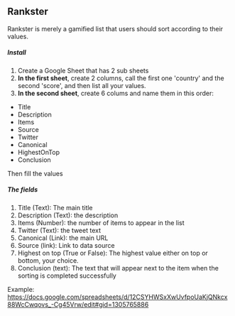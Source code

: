 ## Rankster

Rankster is merely a gamified list that users should sort according to their values.

##### Install
1. Create a Google Sheet that has 2 sub sheets
2. **In the first sheet**, create 2 columns, call the first one 'country' and the second 'score', and then list all your values.
3. **In the second sheet**, create 6 colums and name them in this order:
- Title
- Description
- Items	
- Source
- Twitter
- Canonical 
- HighestOnTop
- Conclusion

Then fill the values

##### The fields
1. Title (Text): The main title
2. Description (Text): the description 
3. Items (Number): the number of items to appear in the list
4. Twitter (Text): the tweet text
5. Canonical (Link): the main URL
6. Source (link): Link to data source
7. Highest on top (True or False): The highest value either on top or bottom, your choice.
8. Conclusion (text): The text that will appear next to the item when the sorting is completed successfully 

Example: https://docs.google.com/spreadsheets/d/12CSYHWSxXwUvfpoUaKjQNkcx88WcCwqovs_-Cg45Vrw/edit#gid=1305765886
